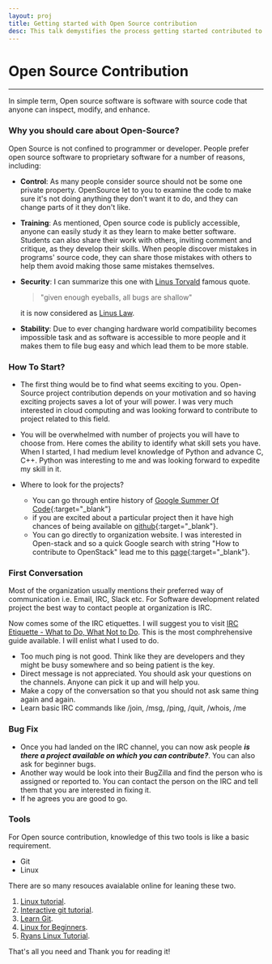 ```yaml
---
layout: proj
title: Getting started with Open Source contribution
desc: This talk demystifies the process getting started contributed to open source.
---
```

# Open Source Contribution

<hr>

In simple term, Open source software is software with source code that anyone can inspect, modify, and enhance.

### Why you should care about Open-Source?
Open Source is not confined to programmer or developer. People prefer open source software to proprietary software for a number of reasons, including:

* **Control**: As many people consider source should not be some one private property. OpenSource let to you to examine the code to make sure it's not doing anything they don't want it to do, and they can change parts of it they don't like.

* **Training**: As mentioned, Open source code is publicly accessible, anyone can easily study it as they learn to make better software. Students can also share their work with others, inviting comment and critique, as they develop their skills. When people discover mistakes in programs' source code, they can share those mistakes with others to help them avoid making those same mistakes themselves.

* **Security**: I can summarize this one with [Linus Torvald](https://en.wikipedia.org/wiki/Linus_Torvalds) famous quote.

   > "given enough eyeballs, all bugs are shallow"

  it is now considered as [Linus Law](https://en.wikipedia.org/wiki/Linus%27s_Law).

* **Stability**: Due to ever changing hardware world compatibility becomes impossible task and as software is accessible to more people and it makes them to file bug easy and which lead them to be more stable.


### How To Start?
* The first thing would be to find what seems exciting to you. Open-Source project contribution depends on your motivation and so having exciting projects saves a lot of your will power. I was very much interested in cloud computing and was looking forward to contribute to project related to this field.

* You will be overwhelmed with number of projects you will have to choose from. Here comes the ability to identify what skill sets you have. When I started, I had medium level knowledge of Python and advance C, C++. Python was interesting to me and was looking forward to expedite my skill in it.

* Where to look for the projects?
  *  You can go through entire history of [Google Summer Of Code](https://summerofcode.withgoogle.com){:target="_blank"}
  * if you are excited about a particular project then it have high chances of being available on [github](https://github.com){:target="_blank"}.
  * You can go directly to organization website. I was interested in Open-stack and so a quick Google search with string "How to contribute to OpenStack" lead me to this [page](https://wiki.openstack.org/wiki/How_To_Contribute){:target="_blank"}.

### First Conversation
Most of the organization usually mentions their preferred way of communication i.e. Email, IRC, Slack etc. For Software development related project the best way to contact people at organization is IRC.

Now comes some of the IRC etiquettes. I will suggest you to visit [IRC Etiquette - What to Do, What Not to Do](http://www.ircbeginner.com/ircinfo/etiquette.html). This is the most comphrehensive guide available. I will enlist what I used to do.
* Too much ping is not good. Think like they are developers and they might be busy somewhere and so being patient is the key.
* Direct message is not appreciated. You should ask your questions on the channels. Anyone can pick it up and will help you.
* Make a copy of the conversation so that you should not ask same thing again and again.
* Learn basic IRC commands like /join, /msg, /ping, /quit, /whois, /me

### Bug Fix
* Once you had landed on the IRC channel, you can now ask people ***is there a project available on which you can contribute?***. You can also ask for beginner bugs.
* Another way would be look into their BugZilla and find the person who is assigned or reported to. You can contact the person on the IRC and tell them that you are interested in fixing it.
* If he agrees you are good to go.

### Tools
For Open source contribution, knowledge of this two tools is like a basic requirement. 

* Git
* Linux

There are so many resouces avaialable online for leaning these two.

1. [Linux tutorial](https://www.guru99.com/unix-linux-tutorial.html).
2. [Interactive git tutorial](https://try.github.io/levels/1/challenges/1).
3. [Learn Git](https://www.codecademy.com/learn/learn-git).
4. [Linux for Beginners](http://www.ee.surrey.ac.uk/Teaching/Unix/).
5. [Ryans Linux Tutorial](http://ryanstutorials.net/linuxtutorial/).


That's all you need and Thank you for reading it!
